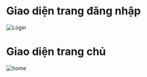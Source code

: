 # Giao diện trang đăng nhập
![Login](https://github.com/lethanhcong2002/LankMark_Restaurant_Admin/assets/150000453/c740fd1d-175b-4548-8bbf-2f71ca114b78)
# Giao diện trang chủ
![home](https://github.com/lethanhcong2002/LankMark_Restaurant_Admin/assets/150000453/705f639a-caf7-4739-b196-92b09f9decc7)

